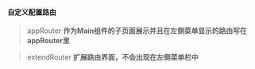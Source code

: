 #### 自定义配置路由

> appRouter
**作为Main组件的子页面展示并且在左侧菜单显示的路由写在appRouter里**

> extendRouter
**扩展路由界面，不会出现在左侧菜单栏中**